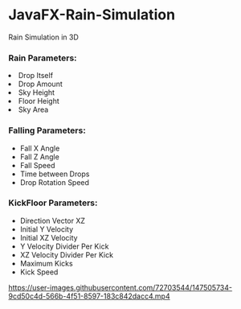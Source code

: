 # JavaFX-Rain-Simulation
Rain Simulation in 3D

### Rain Parameters:

  <li>Drop Itself</li>
  <li>Drop Amount</li>
  <li>Sky Height</li>
  <li>Floor Height</li>
  <li>Sky Area</li>
  
### Falling Parameters:

<ul>
  <li>Fall X Angle</li>
  <li>Fall Z Angle</li>
  <li>Fall Speed</li>
  <li>Time between Drops</li>
  <li>Drop Rotation Speed</li>
</ul>

### KickFloor Parameters:

<ul>
  <li>Direction Vector XZ</li>
  <li>Initial Y Velocity</li>
  <li>Initial XZ Velocity</li>
  <li>Y Velocity Divider Per Kick</li>
  <li>XZ Velocity Divider Per Kick</li>
  <li>Maximum Kicks</li>
  <li>Kick Speed</li>
</ul>

https://user-images.githubusercontent.com/72703544/147505734-9cd50c4d-566b-4f51-8597-183c842dacc4.mp4

